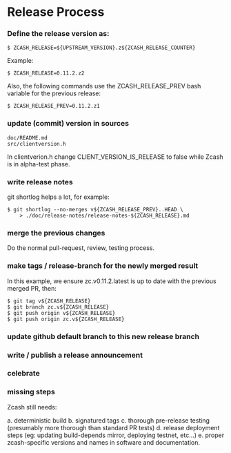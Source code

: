 Release Process
====================

### Define the release version as:

	$ ZCASH_RELEASE=${UPSTREAM_VERSION}.z${ZCASH_RELEASE_COUNTER}

Example:

	$ ZCASH_RELEASE=0.11.2.z2

Also, the following commands use the ZCASH_RELEASE_PREV bash variable
for the previous release:

	$ ZCASH_RELEASE_PREV=0.11.2.z1

### update (commit) version in sources

	doc/README.md
	src/clientversion.h

In clientverion.h change CLIENT_VERSION_IS_RELEASE to false while Zcash
is in alpha-test phase.

### write release notes

git shortlog helps a lot, for example:

    $ git shortlog --no-merges v${ZCASH_RELEASE_PREV}..HEAD \
        > ./doc/release-notes/release-notes-${ZCASH_RELEASE}.md

### merge the previous changes

Do the normal pull-request, review, testing process.

### make tags / release-branch for the newly merged result

In this example, we ensure zc.v0.11.2.latest is up to date with the
previous merged PR, then:

	$ git tag v${ZCASH_RELEASE}
    $ git branch zc.v${ZCASH_RELEASE}
    $ git push origin v${ZCASH_RELEASE}
    $ git push origin zc.v${ZCASH_RELEASE}

### update github default branch to this new release branch

### write / publish a release announcement

### celebrate

### missing steps

Zcash still needs:

a. deterministic build
b. signatured tags
c. thorough pre-release testing (presumably more thorough than standard PR tests)
d. release deployment steps (eg: updating build-depends mirror, deploying testnet, etc...)
e. proper zcash-specific versions and names in software and documentation.

